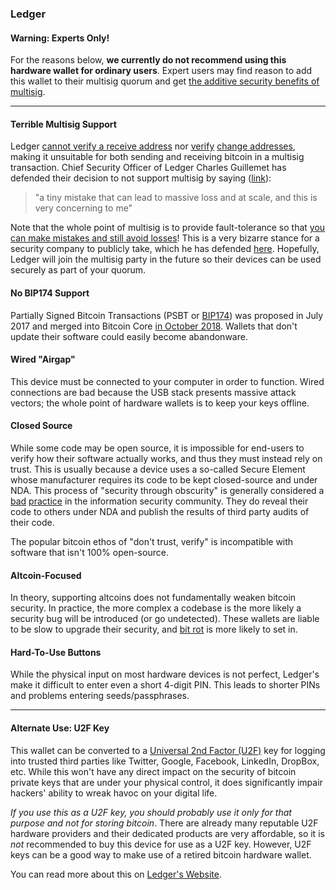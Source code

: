 ### Ledger

#### Warning: Experts Only!
For the reasons below, **we currently do not recommend using this hardware wallet for ordinary users**.
Expert users may find reason to add this wallet to their multisig quorum and get [the additive security benefits of multisig](#why-multisig).

---


#### Terrible Multisig Support
Ledger [cannot verify a receive address](https://twitter.com/mflaxman/status/1154538947340468224) nor [verify](https://twitter.com/mflaxman/status/1163585176275947523) [change addresses](https://www.reddit.com/r/ledgerwallet/comments/6mwpnt/electrum_multisig_with_ledger_on_testnet/), making it unsuitable for both sending and receiving bitcoin in a multisig transaction.
Chief Security Officer of Ledger Charles Guillemet has defended their decision to not support multisig by saying ([link](https://stephanlivera.com/episode/103/)):

> "a tiny mistake that can lead to massive loss and at scale, and this is very concerning to me"

Note that the whole point of multisig is to provide fault-tolerance so that [you can make mistakes and still avoid losses](#why-multisig)!
This is a very bizarre stance for a security company to publicly take, which he has defended [here](https://twitter.com/P3b7_/status/1169224897131941888).
Hopefully, Ledger will join the multisig party in the future so their devices can be used securely as part of your quorum.

#### No BIP174 Support
Partially Signed Bitcoin Transactions (PSBT or [BIP174](https://github.com/bitcoin/bips/blob/master/bip-0174.mediawiki)) was proposed in July 2017 and merged into Bitcoin Core [in October 2018](https://bitcoin.org/en/release/v0.17.0#bip-174-partially-signed-bitcoin-transactions-support).
Wallets that don't update their software could easily become abandonware.


#### Wired "Airgap"
This device must be connected to your computer in order to function.
Wired connections are bad because the USB stack presents massive attack vectors; the whole point of hardware wallets is to keep your keys offline.


#### Closed Source
While some code may be open source, it is impossible for end-users to verify how their software actually works, and thus they must instead rely on trust.
This is usually because a device uses a so-called Secure Element whose manufacturer requires its code to be kept closed-source and under NDA.
This process of "security through obscurity" is generally considered a [bad](https://stackoverflow.com/questions/533965/why-is-security-through-obscurity-a-bad-idea) [practice](https://en.wikipedia.org/wiki/Security_through_obscurity) in the information security community.
They do reveal their code to others under NDA and publish the results of third party audits of their code.

The popular bitcoin ethos of "don't trust, verify" is incompatible with software that isn't 100% open-source.

#### Altcoin-Focused
In theory, supporting altcoins does not fundamentally weaken bitcoin security.
In practice, the more complex a codebase is the more likely a security bug will be introduced (or go undetected).
These wallets are liable to be slow to upgrade their security, and [bit rot](https://en.wikipedia.org/wiki/Software_rot) is more likely to set in.



#### Hard-To-Use Buttons
While the physical input on most hardware devices is not perfect, Ledger's make it difficult to enter even a short 4-digit PIN.
This leads to shorter PINs and problems entering seeds/passphrases.

---

#### Alternate Use: U2F Key
This wallet can be converted to a [Universal 2nd Factor (U2F)](https://en.wikipedia.org/wiki/Universal_2nd_Factor) key for logging into trusted third parties like Twitter, Google, Facebook, LinkedIn, DropBox, etc.
While this won't have any direct impact on the security of bitcoin private keys that are under your physical control, it does significantly impair hackers' ability to wreak havoc on your digital life.

*If you use this as a U2F key, you should probably use it only for that purpose and not for storing bitcoin*.
There are already many reputable U2F hardware providers and their dedicated products are very affordable, so it is *not* recommended to buy this device for use as a U2F key.
However, U2F keys can be a good way to make use of a retired bitcoin hardware wallet.

You can read more about this on [Ledger's Website](https://support.ledger.com/hc/en-us/articles/115005198545-FIDO-U2F).
